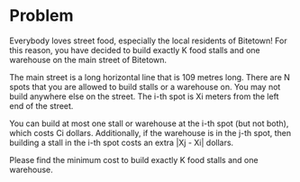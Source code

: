 # Problem

Everybody loves street food, especially the local residents of Bitetown! For this reason, you have decided to build exactly K food stalls and one warehouse on the main street of Bitetown.

The main street is a long horizontal line that is 109 metres long. There are N spots that you are allowed to build stalls or a warehouse on. You may not build anywhere else on the street. The i-th spot is Xi meters from the left end of the street.

You can build at most one stall or warehouse at the i-th spot (but not both), which costs Ci dollars. Additionally, if the warehouse is in the j-th spot, then building a stall in the i-th spot costs an extra |Xj - Xi| dollars.

Please find the minimum cost to build exactly K food stalls and one warehouse.
